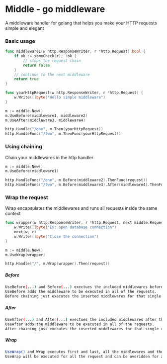 # Middle - go middleware
A middleware handler for golang that helps you make your HTTP requests simple and elegant

### Basic usage
```go
func middleware1(w http.ResponseWriter, r *http.Request) bool {
    if ok := someCheck(r); !ok {
        // stops the request chain
        return false
    }
    // continue to the next middleware
    return true
}

func yourHttpRequest(w http.ResponseWriter, r *http.Request) {
    w.Write([]byte("Hello simple middleware")
}

m := middle.New()
m.UseBefore(middleware1, middleware2)
m.UseAfter(middleware3, middleware4)

http.Handle("/one", m.Then(yourHttpRequest))
http.HandleFunc("/two", m.ThenFunc(yourHttpRequest))
```

### Using chaining
Chain your middlewares in the http handler
```go
m := middle.New()
m.UseBefore(middleware1)

http.HandleFunc("/one", m.Before(middleware2).ThenFunc(request))
http.HandleFunc("/two", m.Before(middleware3).After(middleware4).ThenFunc(request))
```

### Wrap the request
Wrap encapsulates the middlewares and runs all requests inside the same context
```go
func wrapper(w http.ResponseWriter, r *http.Request, next middle.Request) {
    w.Write([]byte("Ex: open database connection")
    next(w, r)
    w.Write([]byte("Close the connection")
}

m := middle.New()
m.UseWrap(wrapper)

http.Handle("/", m.Wrap(wrapper).Then(request))
```
##### Before
```sh
UseBefore(...) and Before(...) exectues the included middlewares before the main request 
UseBefore adds the middleware to be executed in all of the requests.
Before chaining just executes the inserted middlewares for that single request.
```

##### After
```sh
UseAfter(...) and After(...) exectues the included middlewares after the main request.
UseAfter adds the middleware to be executed in all of the requests.
After chaining just executes the inserted middlewares for that single request.
```

##### Wrap
```sh
UseWrap() and Wrap executes first and last, all the middlewares and the main request is excecuted in between wrap functions next() statement
UseWrap will be executed for all the request and can be overidden for a single request with the chaining function Wrap().
```